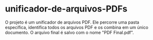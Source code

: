 # unificador-de-arquivos-PDFs
O projeto é um unificador de arquivos PDF. Ele percorre uma pasta específica, identifica todos os arquivos PDF e os combina em um único documento. O arquivo final é salvo com o nome "PDF Final.pdf".
